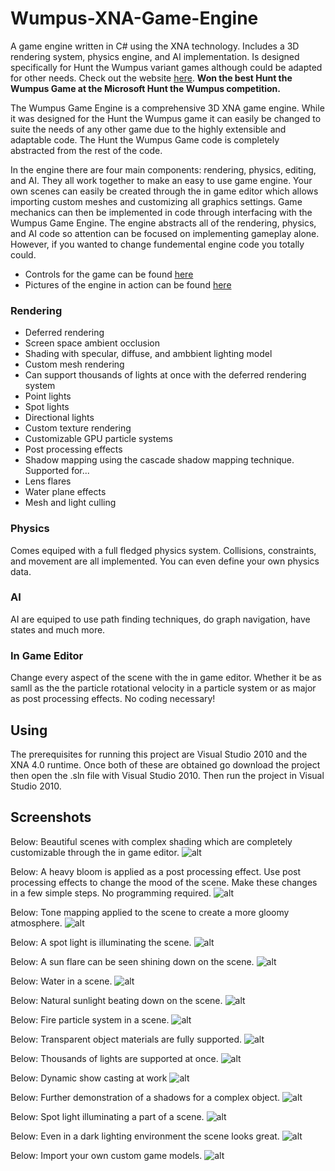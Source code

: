 # Wumpus-XNA-Game-Engine
A game engine written in C# using the XNA technology. Includes a 3D rendering system, physics engine, and AI implementation. Is designed specifically for Hunt the Wumpus variant games although could be adapted for other needs.
Check out the website [here](http://wumpusengine.com). **Won the best Hunt the Wumpus Game at the Microsoft Hunt the Wumpus 
competition.**

The Wumpus Game Engine is a comprehensive 3D XNA game engine. While it was designed for the Hunt the Wumpus game it can easily be changed to suite the needs of any other game due to the highly extensible and adaptable code. The Hunt the Wumpus Game code is completely abstracted from the rest of the code. 

In the engine there are four main components: rendering, physics, editing, and AI. They all work together to make an easy to use game engine. Your own scenes can easily be created through the in game editor which allows importing custom meshes and customizing all graphics settings. Game mechanics can then be implemented in code through interfacing with the Wumpus Game Engine. The engine abstracts all of the rendering, physics, and AI code so attention can be focused on implementing gameplay alone. However, if you wanted to change fundemental engine code you totally could. 

- Controls for the game can be found [here](http://wumpusengine.com/Usage.aspx)
- Pictures of the engine in action can be found [here](http://wumpusengine.com/FeaturesPage.aspx)

### Rendering
- Deferred rendering
- Screen space ambient occlusion
- Shading with specular, diffuse, and ambbient lighting  model
- Custom mesh rendering
-  Can support thousands of lights at once with the deferred rendering system
  - Point lights
  - Spot lights
  - Directional lights
- Custom texture rendering
- Customizable GPU particle systems
- Post processing effects
- Shadow mapping using the cascade shadow mapping technique. Supported for...
- Lens flares
- Water plane effects
- Mesh and light culling

### Physics
Comes equiped with a full fledged physics system. Collisions, constraints, and movement are all implemented. You can even define your own physics data.

### AI
AI are equiped to use path finding techniques, do graph navigation, have states and much more.

### In Game Editor
Change every aspect of the scene with the in game editor. Whether it be as samll as the the particle rotational velocity in a particle system or as major as post processing effects. No coding necessary!

## Using
The prerequisites for running this project are Visual Studio 2010 and the XNA 4.0 runtime. Once both of these are obtained go download the project then open the .sln file with Visual Studio 2010. Then run the project in Visual Studio 2010.



## Screenshots
Below: Beautiful scenes with complex shading which are completely customizable through the in game editor.
![alt](https://github.com/ASzot/Wumpus-XNA-Game-Engine/blob/master/img/wumpus/pic0.png)

Below: A heavy bloom is applied as a post processing effect. Use post processing effects to change the mood of the scene.  Make these changes in a few simple steps. No programming required.
![alt](https://github.com/ASzot/Wumpus-XNA-Game-Engine/blob/master/img/wumpus/pic1.png)

Below: Tone mapping applied to the scene to create a more gloomy atmosphere.
![alt](https://github.com/ASzot/Wumpus-XNA-Game-Engine/blob/master/img/wumpus/pic2.png)

Below: A spot light is illuminating the scene.
![alt](https://github.com/ASzot/Wumpus-XNA-Game-Engine/blob/master/img/wumpus/pic3.png)

Below: A sun flare can be seen shining down on the scene.
![alt](https://github.com/ASzot/Wumpus-XNA-Game-Engine/blob/master/img/wumpus/pic4.png)

Below: Water in a scene.
![alt](https://github.com/ASzot/Wumpus-XNA-Game-Engine/blob/master/img/wumpus/pic6.png)

Below: Natural sunlight beating down on the scene.
![alt](https://github.com/ASzot/Wumpus-XNA-Game-Engine/blob/master/img/wumpus/pic9.png)

Below: Fire particle system in a scene.
![alt](https://github.com/ASzot/Wumpus-XNA-Game-Engine/blob/master/img/wumpus/pic15.png)

Below: Transparent object materials are fully supported.
![alt](https://github.com/ASzot/Wumpus-XNA-Game-Engine/blob/master/img/wumpus/pic14.png)

Below: Thousands of lights are supported at once.
![alt](https://github.com/ASzot/Wumpus-XNA-Game-Engine/blob/master/img/wumpus/pic18.png)

Below: Dynamic show casting at work
![alt](https://github.com/ASzot/Wumpus-XNA-Game-Engine/blob/master/img/wumpus/pic20.png)

Below: Further demonstration of a shadows for a complex object.
![alt](https://github.com/ASzot/Wumpus-XNA-Game-Engine/blob/master/img/wumpus/pic11.png)

Below: Spot light illuminating a part of a scene.
![alt](https://github.com/ASzot/Wumpus-XNA-Game-Engine/blob/master/img/wumpus/pic12.png)

Below: Even in a dark lighting environment the scene looks great.
![alt](https://github.com/ASzot/Wumpus-XNA-Game-Engine/blob/master/img/wumpus/pic13.png)

Below: Import your own custom game models.
![alt](https://github.com/ASzot/Wumpus-XNA-Game-Engine/blob/master/img/wumpus/pic19.png)
